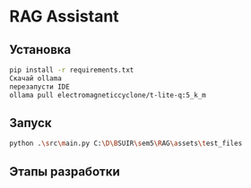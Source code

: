 # RAG Assistant


## Установка
```bash
pip install -r requirements.txt
Скачай ollama
перезапусти IDE
ollama pull electromagneticcyclone/t-lite-q:5_k_m
```

## Запуск
```bash
python .\src\main.py C:\D\BSUIR\sem5\RAG\assets\test_files
```

## Этапы разработки
